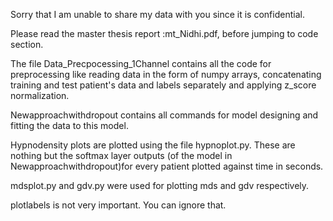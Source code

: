 Sorry that I am unable to share my data with you since it is confidential.

Please read the master thesis report :mt_Nidhi.pdf, before jumping to code section.

The file Data_Precpocessing_1Channel contains all the code for preprocessing like reading data in the form of numpy arrays, concatenating training and test patient's data and labels separately and applying z_score normalization.

Newapproachwithdropout contains all commands for model designing and fitting the data to this model.

Hypnodensity plots are plotted using the file hypnoplot.py. These are nothing but the softmax layer outputs (of the model in Newapproachwithdropout)for every patient plotted against time in seconds.

mdsplot.py and gdv.py were used for plotting mds and gdv respectively.

plotlabels is not very important. You can ignore that.


